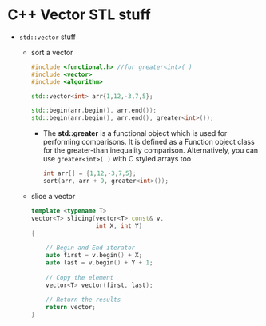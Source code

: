 # C++ Vector STL stuff

- ``std::vector`` stuff

  * sort a vector

    ```c++
    #include <functional.h> //for greater<int>( )
    #include <vector>
    #include <algorithm>
    
    std::vector<int> arr{1,12,-3,7,5};
    
    std::begin(arr.begin(), arr.end());
    std::begin(arr.begin(), arr.end(), greater<int>());
    
    ```

    * The **std::greater** is a functional object which is used  for performing comparisons. It is defined as a Function object class for the greater-than inequality comparison. 
      Alternatively, you can use `greater<int>( )` with C styled arrays too

      ```c++
      int arr[] = {1,12,-3,7,5};
      sort(arr, arr + 9, greater<int>());
      ```


  - slice a vector

    ```c++
    template <typename T>
    vector<T> slicing(vector<T> const& v,
                      int X, int Y)
    {
      
        // Begin and End iterator
        auto first = v.begin() + X;
        auto last = v.begin() + Y + 1;
      
        // Copy the element
        vector<T> vector(first, last);
      
        // Return the results
        return vector;
    }
    ```

    